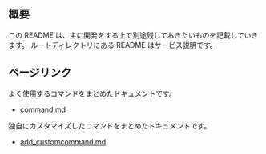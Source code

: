 ## 概要
この README は、主に開発をする上で別途残しておきたいものを記載していきます。
ルートディレクトリにある README はサービス説明です。

## ページリンク
よく使用するコマンドをまとめたドキュメントです。
- [command.md](./command.md)

独自にカスタマイズしたコマンドをまとめたドキュメントです。
- [add_customcommand.md](./add_customcommand.md)